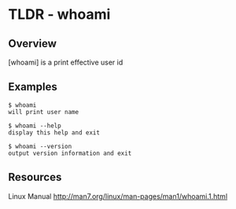 TLDR - whoami
==========

Overview
--------

[whoami] is a print effective user id

Examples
--------
	$ whoami
	will print user name 

	$ whoami --help 
	display this help and exit 

	$ whoami --version 
	output version information and exit 


Resources
---------
Linux Manual 
http://man7.org/linux/man-pages/man1/whoami.1.html
